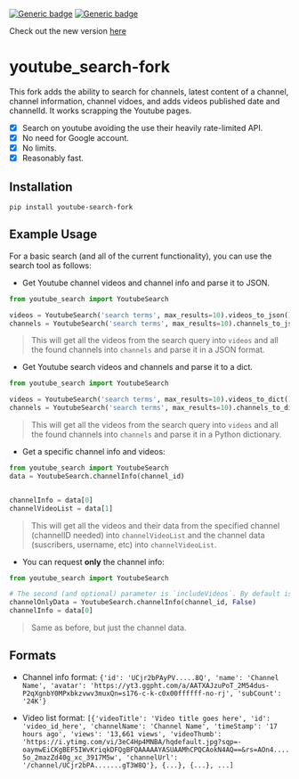 [![Generic badge](https://img.shields.io/badge/PyPi-1.2.1-green.svg)](https://pypi.org/project/youtube-search-fork/)
[![Generic badge](https://img.shields.io/badge/Mantained-NO-red.svg)](https://pypi.org/project/youtube-search-fork/)


Check out the new version [here](https://github.com/ytorg/yotter-api)


# youtube_search-fork
This fork adds the ability to search for channels, latest content of a channel, channel information, channel vidoes, and adds videos published date and channelId.
It works scrapping the Youtube pages.

- [x] Search on youtube avoiding the use their heavily rate-limited API. 
- [x] No need for Google account.
- [x] No limits.
- [x] Reasonably fast.

## Installation
`pip install youtube-search-fork`

## Example Usage
For a basic search (and all of the current functionality), you can use the search tool as follows:

* Get Youtube channel videos and channel info and parse it to JSON.
```python
from youtube_search import YoutubeSearch

videos = YoutubeSearch('search terms', max_results=10).videos_to_json()
channels = YoutubeSearch('search terms', max_results=10).channels_to_json()
```
> This will get all the videos from the search query into `videos` and all the found channels into `channels` and parse it in a JSON format.


* Get Youtube search videos and channels and parse it to a dict.
```python
from youtube_search import YoutubeSearch

videos = YoutubeSearch('search terms', max_results=10).videos_to_dict()
channels = YoutubeSearch('search terms', max_results=10).channels_to_dict()
```
> This will get all the videos from the search query into `videos` and all the found channels into `channels` and parse it in a Python dictionary.


* Get a specific channel info and videos:
```python
from youtube_search import YoutubeSearch
data = YoutubeSearch.channelInfo(channel_id)


channelInfo = data[0]
channelVideoList = data[1]
```
> This will get all the videos and their data from the specified channel (channelID needed) into `channelVideoList` and the channel data (suscribers, username, etc) into `channelVideoList`.


* You can request **only** the channel info:
```python
from youtube_search import YoutubeSearch

# The second (and optional) parameter is `includeVideos`. By default is se to True.
channelOnlyData = YoutubeSearch.channelInfo(channel_id, False)
channelInfo = data[0]
```
> Same as before, but just the channel data.

## Formats
* Channel info format:
```{'id': 'UCjr2bPAyPV.....8Q', 'name': 'Channel Name', 'avatar': 'https://yt3.ggpht.com/a/AATXAJzuPoT_2M54dus-P2qXgnbY0MPxbkzvwv3muxQn=s176-c-k-c0x00ffffff-no-rj', 'subCount': '24K'}```

* Video list format:
```[{'videoTitle': 'Video title goes here', 'id': 'video_id_here', 'channelName': 'Channel Name', 'timeStamp': '17 hours ago', 'views': '13,661 views', 'videoThumb': 'https://i.ytimg.com/vi/3eC4Hp4MNBA/hqdefault.jpg?sqp=-oaymwEiCKgBEF5IWvKriqkDFQgBFQAAAAAYASUAAMhCPQCAokN4AQ==&rs=AOn4....5o_2mazZd40g_xc_3917M5w', 'channelUrl': '/channel/UCjr2bPA.......gT3W8Q'}, {...}, {...}, ...]```
